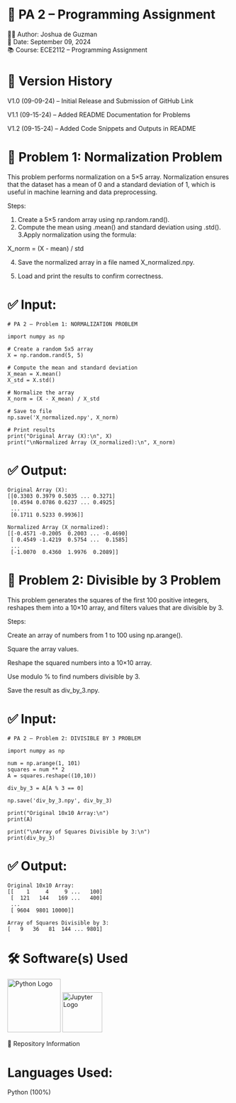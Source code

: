# 📘 PA 2 – Programming Assignment

👨‍💻 Author: Joshua de Guzman <br>
📅 Date: September 09, 2024 <br>
📚 Course: ECE2112 – Programming Assignment

# 📌 Version History

V1.0 (09-09-24) – Initial Release and Submission of GitHub Link

V1.1 (09-15-24) – Added README Documentation for Problems

V1.2 (09-15-24) – Added Code Snippets and Outputs in README

# 📌 Problem 1: Normalization Problem

This problem performs normalization on a 5×5 array. Normalization ensures that the dataset has a mean of 0 and a standard deviation of 1, which is useful in machine learning and data preprocessing.

Steps:
1. Create a 5×5 random array using np.random.rand(). 
2. Compute the mean using .mean() and standard deviation using .std().
3.Apply normalization using the formula:

X_norm = (X - mean) / std

4. Save the normalized array in a file named X_normalized.npy.

5. Load and print the results to confirm correctness.

# ✅ Input:
```
# PA 2 – Problem 1: NORMALIZATION PROBLEM

import numpy as np

# Create a random 5x5 array
X = np.random.rand(5, 5)

# Compute the mean and standard deviation
X_mean = X.mean()
X_std = X.std()

# Normalize the array
X_norm = (X - X_mean) / X_std

# Save to file
np.save('X_normalized.npy', X_norm)

# Print results
print("Original Array (X):\n", X)
print("\nNormalized Array (X_normalized):\n", X_norm)
```


# ✅ Output:
```
Original Array (X):
[[0.3303 0.3979 0.5035 ... 0.3271]
 [0.4594 0.0786 0.6237 ... 0.4925]
 ...
 [0.1711 0.5233 0.9936]]

Normalized Array (X_normalized):
[[-0.4571 -0.2005  0.2003 ... -0.4690]
 [ 0.4549 -1.4219  0.5754 ...  0.1585]
 ...
 [-1.0070  0.4360  1.9976  0.2089]]
```

# 📌 Problem 2: Divisible by 3 Problem

This problem generates the squares of the first 100 positive integers, reshapes them into a 10×10 array, and filters values that are divisible by 3.

Steps:

Create an array of numbers from 1 to 100 using np.arange().

Square the array values.

Reshape the squared numbers into a 10×10 array.

Use modulo % to find numbers divisible by 3.

Save the result as div_by_3.npy.

# ✅ Input:
```
# PA 2 – Problem 2: DIVISIBLE BY 3 PROBLEM

import numpy as np

num = np.arange(1, 101)
squares = num ** 2
A = squares.reshape((10,10))

div_by_3 = A[A % 3 == 0]

np.save('div_by_3.npy', div_by_3)

print("Original 10x10 Array:\n")
print(A)

print("\nArray of Squares Divisible by 3:\n")
print(div_by_3)
```

# ✅ Output:
```
Original 10x10 Array:
[[    1     4     9 ...   100]
 [  121   144   169 ...   400]
 ...
 [ 9604  9801 10000]]

Array of Squares Divisible by 3:
[   9   36   81  144 ... 9801]

```
# 🛠 Software(s) Used
<p align="left"> <img src="https://www.python.org/static/community_logos/python-logo.png" alt="Python Logo" width="120"/> <img src="https://jupyter.org/assets/homepage/main-logo.svg" alt="Jupyter Logo" width="90"/> </p>
📂 Repository Information

# Languages Used:

Python (100%)
